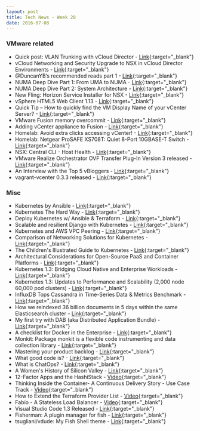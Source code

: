 ```yaml
---
layout: post
title: Tech News - Week 28
date: 2016-07-08
---
```


### VMware related

* Quick post: VLAN Trunking with vCloud Director -
  [Link](http://anthonyspiteri.net/quick-post-vlan-trunking-vcloud-director/){:target="_blank"}
* vCloud Networking and Security Upgrade to NSX in vCloud Director Environments - 
  [Link](https://fojta.wordpress.com/2016/07/05/vcloud-networking-and-security-upgrade-to-nsx-in-vcloud-director-environments-update/){:target="_blank"}
* @DuncanYB’s recommended reads part 1 - 
  [Link](http://www.yellow-bricks.com/2016/07/07/recommended-reads-pt-1/){:target="_blank"}
* NUMA Deep Dive Part 1: From UMA to NUMA -
  [Link](http://frankdenneman.nl/2016/07/07/numa-deep-dive-part-1-uma-numa/){:target="_blank"}
* NUMA Deep Dive Part 2: System Architecture -
  [Link](http://frankdenneman.nl/2016/07/08/numa-deep-dive-part-2-system-architecture/){:target="_blank"}
* New Fling: Horizon Service Installer for NSX -
  [Link](https://labs.vmware.com/flings/horizon-service-installer-for-nsx){:target="_blank"}
* vSphere HTML5 Web Client 1.13 -
  [Link](https://labs.vmware.com/flings/vsphere-html5-web-client#changelog){:target="_blank"}
* Quick Tip – How to quickly find the VM Display Name of your vCenter Server? -
  [Link](http://www.virtuallyghetto.com/2016/07/quick-tip-how-to-quickly-find-the-vm-display-name-of-your-vcenter-server.html){:target="_blank"}
* VMware Fusion memory overcommit -
  [Link](http://networkinferno.net/vmware-fusion-memory-overcommit){:target="_blank"}
* Adding vCenter appliance to Fusion -
  [Link](http://networkinferno.net/adding-vcenter-appliance-to-fusion){:target="_blank"}
* Homelab: Avoid extra clicks accessing vCenter! -
  [Link](https://notesfrommwhite.net/2016/07/07/avoid-extra-clicks-accessing-vcenter/){:target="_blank"}
* Homelab: Netgear ProSAFE XS708T: Quiet 8-Port 10GBASE-T Switch - 
  [Link](http://www.servethehome.com/netgear-prosafe-xs708t-review-quiet-8-port-10gbase-t-switch/){:target="_blank"}
* NSX: Central CLI - Host Health - 
  [Link](http://www.m80arm.co.uk/2016/07/central-cli-host-health.html){:target="_blank"}
* VMware Realize Orchestrator OVF Transfer Plug-In Version 3 released -
  [Link](http://www.vcoportal.de/2016/07/vmware-realize-orchestrator-ovf-transfer-plug-in-version-3-released/){:target="_blank"}
* An Interview with the Top 5 vBloggers - 
  [Link](http://www.rubrik.com/interview-top-5-vbloggers/){:target="_blank"}
* vagrant-vcenter 0.3.3 released -
  [Link](https://github.com/frapposelli/vagrant-vcenter#vagrant-provider-for-vmware-vcenter){:target="_blank"}


### Misc

* Kubernetes by Ansible -
  [Link](http://www.yet.org/2016/07/kargo/){:target="_blank"}
* Kubernetes The Hard Way -
  [Link](https://github.com/kelseyhightower/kubernetes-the-hard-way#kubernetes-the-hard-way){:target="_blank"}
* Deploy Kubernetes w/ Ansible & Terraform - 
  [Link](https://rsmitty.github.io/Terraform-Ansible-Kubernetes/){:target="_blank"}
* Scalable and resilient Django with Kubernetes -
  [Link](https://harishnarayanan.org/writing/kubernetes-django/){:target="_blank"}
* Kubernetes and AWS VPC Peering -
  [Link](http://ben.straub.cc/2015/08/19/kubernetes-aws-vpc-peering/){:target="_blank"}
* Comparison of Networking Solutions for Kubernetes - 
  [Link](http://machinezone.github.io/research/networking-solutions-for-kubernetes/#){:target="_blank"}
* The Children's Illustrated Guide to Kubernetes -
  [Link](https://deis.com/blog/2016/kubernetes-illustrated-guide/){:target="_blank"}
* Architectural Considerations for Open-Source PaaS and Container Platforms - 
  [Link](http://wikibon.com/architectural-considerations-for-open-source-paas-and-container-platforms/){:target="_blank"}
* Kubernetes 1.3: Bridging Cloud Native and Enterprise Workloads - 
  [Link](http://blog.kubernetes.io/2016/07/kubernetes-1.3-bridging-cloud-native-and-enterprise-workloads.html){:target="_blank"}
* Kubernetes 1.3: Updates to Performance and Scalability (2,000 node 60,000 pod clusters) - 
  [Link](http://blog.kubernetes.io/2016/07/kubernetes-updates-to-performance-and-scalability-in-1.3.html){:target="_blank"}
* InfluxDB Tops Cassandra in Time-Series Data & Metrics Benchmark - 
  [Link](https://influxdata.com/blog/influxdb-vs-cassandra-benchmark-time-series-metrics/){:target="_blank"}
* How we reindexed 36 billion documents in 5 days within the same Elasticsearch cluster -
  [Link](https://www.elcurator.net/articles/f3e5f760-how-we-reindexed-36-billion-documents-in-5-days-within-the-same-elasticsearch-cluster-fred-thoughts){:target="_blank"}
* My first try with DAB (aka Distributed Application Bundle) - 
  [Link](http://lucjuggery.com/blog/?p=632){:target="_blank"}
* A checklist for Docker in the Enterprise - 
  [Link](https://zwischenzugs.wordpress.com/2016/07/08/a-checklist-for-docker-in-the-enterprise/){:target="_blank"}
* Monkit: Package monkit is a flexible code instrumenting and data collection library -
  [Link](https://github.com/spacemonkeygo/monkit#monkit){:target="_blank"}
* Mastering your product backlog - 
  [Link](https://medium.com/@ZenHubIO/mastering-your-product-backlog-9ab93935f76f#.xoh9q9up3){:target="_blank"}
* What good code is? -
  [Link](http://carlosbecker.com/posts/good-code/){:target="_blank"}
* What is ChatOps? -
  [Link](https://docs.stackstorm.com/chatops/chatops.html){:target="_blank"}
* A Women's History of Silicon Valley -
  [Link](https://backchannel.com/a-womens-history-of-silicon-valley-feea9279d88a#.19ls5k8e2){:target="_blank"}
* 12-Factor Apps and the HashiStack -
  [Video](https://www.youtube.com/watch?v=gf43TcWjBrE){:target="_blank"}
* Thinking Inside the Container- A Continuous Delivery Story - Use Case Track - 
  [Video](https://www.youtube.com/watch?v=YViFZBoKqjg){:target="_blank"}
* How to Extend the Terraform Provider List - 
  [Video](https://www.youtube.com/watch?v=2BvpqmFpchI){:target="_blank"}
* Fabio - A Stateless Load Balancer - 
  [Video](https://www.youtube.com/watch?v=fJ3qHbgZsU0){:target="_blank"}
* Visual Studio Code 1.3 Released -
  [Link](https://blog.micro.mu/2016/03/20/micro.html){:target="_blank"}
* Fisherman: A plugin manager for fish -
  [Link](https://github.com/fisherman/fisherman#fisherman){:target="_blank"}
* tsugliani/vdude: My Fish Shell theme -
  [Link](https://github.com/tsugliani/vdude){:target="_blank"}
